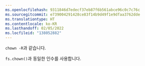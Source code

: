 ```yaml
---
ms.openlocfilehash: 9311846d7edecf37eb87f6b561abce96c0c7c76c
ms.sourcegitcommit: e739004291428ce83f14b9d49f1e9dfaa3762dde
ms.translationtype: HT
ms.contentlocale: ko-KR
ms.lasthandoff: 02/05/2022
ms.locfileid: "138052882"
---
```

`chown -R`과 같습니다.

`fs.chown()`과 동일한 인수를 사용합니다.
